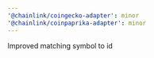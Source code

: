 ```yaml
---
'@chainlink/coingecko-adapter': minor
'@chainlink/coinpaprika-adapter': minor
---
```


Improved matching symbol to id
